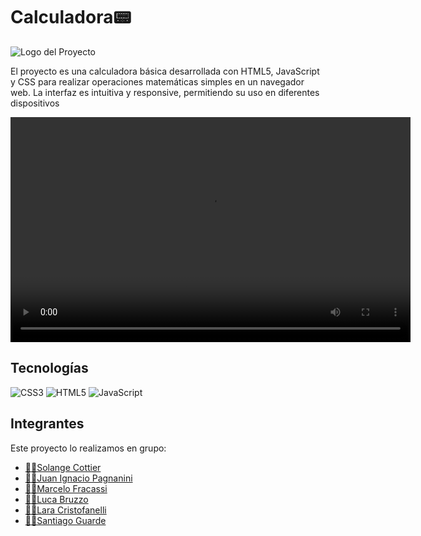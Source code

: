 # Calculadora📟

![Logo del Proyecto](https://st2.depositphotos.com/1552219/9330/i/450/depositphotos_93303606-stock-photo-calculator-options-counter.jpg)

El proyecto es una calculadora básica desarrollada con HTML5, JavaScript y CSS para realizar operaciones matemáticas simples en un navegador web. La interfaz es intuitiva y responsive, permitiendo su uso en diferentes dispositivos

<video width="640" height="360" controls>
  <source src="" type="video/mp4">
  Tu navegador no admite la etiqueta de video.
</video>

## Tecnologías

![CSS3](https://img.shields.io/badge/css3-%231572B6.svg?style=for-the-badge&logo=css3&logoColor=white) ![HTML5](https://img.shields.io/badge/html5-%23E34F26.svg?style=for-the-badge&logo=html5&logoColor=white) ![JavaScript](https://img.shields.io/badge/javascript-%23323330.svg?style=for-the-badge&logo=javascript&logoColor=%23F7DF1E)

## Integrantes 

Este proyecto lo realizamos en grupo:
- [👩‍💻Solange Cottier](https://github.com/cottier55)
- [👨‍💻Juan Ignacio Pagnanini](https://github.com/juanipagnanini)
- [👨‍💻Marcelo Fracassi](https://github.com/MarceloFracassi)
- [👨‍💻Luca Bruzzo](https://github.com/BruzzoLuca)
- [👩‍💻Lara Cristofanelli](https://github.com/Lara-Sofia)
- [👨‍💻Santiago Guarde](https://github.com/SantiagoGuarde)
